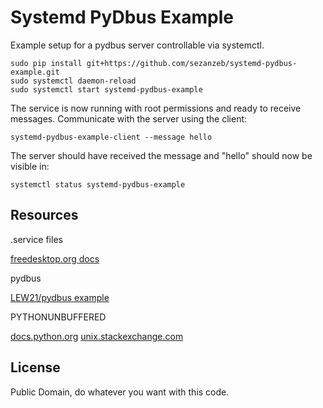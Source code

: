 # Systemd PyDbus Example

Example setup for a pydbus server controllable via systemctl.

```
sudo pip install git+https://github.com/sezanzeb/systemd-pydbus-example.git
sudo systemctl daemon-reload
sudo systemctl start systemd-pydbus-example
```

The service is now running with root permissions and ready to receive
messages. Communicate with the server using the client:

```
systemd-pydbus-example-client --message hello
```

The server should have received the message and "hello" should now be
visible in:

```
systemctl status systemd-pydbus-example
```

## Resources

.service files

[freedesktop.org docs](https://dbus.freedesktop.org/doc/dbus-daemon.1.html)

pydbus

[LEW21/pydbus example](https://github.com/LEW21/pydbus/tree/cc407c8b1d25b7e28a6d661a29f9e661b1c9b964/examples/clientserver)

PYTHONUNBUFFERED

[docs.python.org](https://docs.python.org/2/using/cmdline.html#envvar-PYTHONUNBUFFERED)
[unix.stackexchange.com](https://unix.stackexchange.com/questions/285419/systemd-python-service-not-sending-all-output-to-syslog)

## License

Public Domain, do whatever you want with this code.
